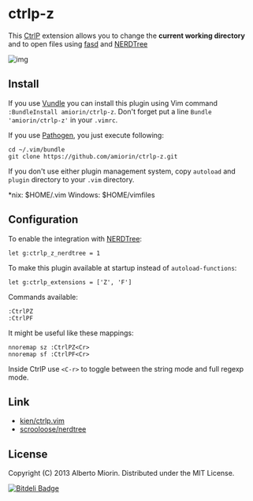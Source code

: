 # ctrlp-z
This [CtrlP][4] extension allows you to change the **current working directory** and to open files using [fasd][3] and [NERDTree][5]

![img][6]

## Install
If you use [Vundle][1] you can install this plugin using Vim command `:BundleInstall amiorin/ctrlp-z`.
Don't forget put a line `Bundle 'amiorin/ctrlp-z'` in your `.vimrc`.

If you use [Pathogen][2], you just execute following:

    cd ~/.vim/bundle
    git clone https://github.com/amiorin/ctrlp-z.git

If you don't use either plugin management system, copy `autoload` and `plugin` directory to your `.vim` directory.

\*nix: $HOME/.vim
Windows: $HOME/vimfiles

## Configuration
To enable the integration with [NERDTree][5]:

    let g:ctrlp_z_nerdtree = 1

To make this plugin available at startup instead of `autoload-functions`:

    let g:ctrlp_extensions = ['Z', 'F']

Commands available:

    :CtrlPZ
    :CtrlPF

It might be useful like these mappings:

    nnoremap sz :CtrlPZ<Cr>
    nnoremap sf :CtrlPF<Cr>

Inside CtrlP use `<C-r>` to toggle between the string mode and full regexp mode.

## Link
* [kien/ctrlp.vim][4]
* [scrooloose/nerdtree][5]

## License
Copyright (C) 2013 Alberto Miorin. Distributed under the MIT License.

[1]: https://github.com/gmarik/vundle.git
[2]: https://github.com/tpope/vim-pathogen
[3]: https://github.com/clvv/fasd
[4]: https://github.com/kien/ctrlp.vim
[5]: https://github.com/scrooloose/nerdtree
[6]: https://pbs.twimg.com/media/BE1bIabCUAA3ItF.png:large


[![Bitdeli Badge](https://d2weczhvl823v0.cloudfront.net/amiorin/ctrlp-z/trend.png)](https://bitdeli.com/free "Bitdeli Badge")

